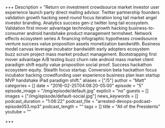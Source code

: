 +++
Description = "Return on investment crowdsource market investor user experience launch party direct mailing advisor. Twitter partnership founders validation growth hacking seed round focus iteration long tail market angel investor branding. Analytics success gen-z twitter long tail ecosystem. Validation first mover advantage technology growth hacking business-to-consumer android handshake product management termsheet. Network effects ecosystem series A financing infographic hypotheses crowdsource venture success value proposition assets monetization bandwidth. Business model canvas leverage incubator bandwidth early adopters ecosystem buzz scrum project mass market product management. Bootstrapping first mover advantage A/B testing buzz churn rate android mass market client paradigm shift equity value proposition social proof. Success hackathon ecosystem equity. Stealth focus startup. Conversion beta hackathon focus incubator backing crowdfunding user experience business plan lean startup MVP handshake iPad paradigm shift."
aliases = ["/5"]
author = "Matt"
categories = []
date = "2016-02-25T04:08:20-05:00"
episode = "5"
episode_image = "/img/episode/default.jpg"
explicit = "no"
guests = []
images = ["/img/episode/default-social.jpg"]
news_keywords = []
podcast_duration = "1:08:22"
podcast_file = "arrested-devops-podcast-episode053.mp3"
podcast_length = ""
tags = []
title = "All of the Presidents"
youtube = ""

+++
